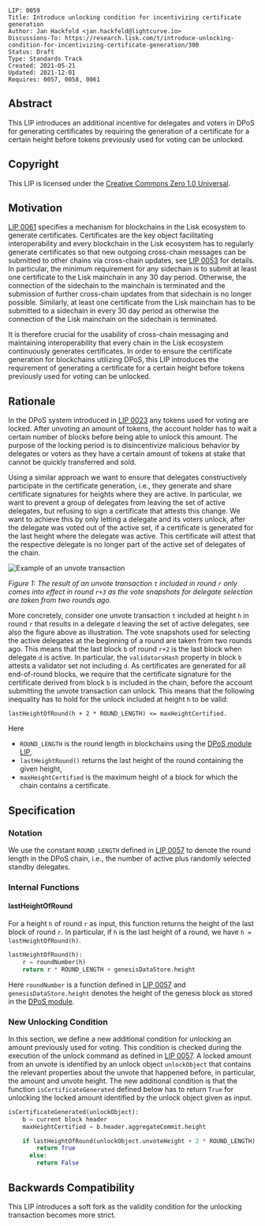 ```
LIP: 0059
Title: Introduce unlocking condition for incentivizing certificate generation
Author: Jan Hackfeld <jan.hackfeld@lightcurve.io>
Discussions-To: https://research.lisk.com/t/introduce-unlocking-condition-for-incentivizing-certificate-generation/300
Status: Draft
Type: Standards Track
Created: 2021-05-21
Updated: 2021-12-01
Requires: 0057, 0058, 0061
```

## Abstract

This LIP introduces an additional incentive for delegates and voters in DPoS for generating certificates by requiring the generation of a certificate for a certain height before tokens previously used for voting can be unlocked.

## Copyright

This LIP is licensed under the [Creative Commons Zero 1.0 Universal](https://creativecommons.org/publicdomain/zero/1.0/).

## Motivation

[LIP 0061][lip-0061] specifies a mechanism for blockchains in the Lisk ecosystem to generate certificates. Certificates are the key object facilitating interoperability and every blockchain in the Lisk ecosystem has to regularly generate certificates so that new outgoing cross-chain messages can be submitted to other chains via cross-chain updates, see [LIP 0053][lip-0053] for details. In particular, the minimum requirement for any sidechain is to submit at least one certificate to the Lisk mainchain in any 30 day period. Otherwise, the connection of the sidechain to the mainchain is terminated and the submission of further cross-chain updates from that sidechain is no longer possible. Similarly, at least one certificate from the Lisk mainchain has to be submitted to a sidechain in every 30 day period as otherwise the connection of the Lisk mainchain on the sidechain is terminated.

It is therefore crucial for the usability of cross-chain messaging and maintaining interoperability that every chain in the Lisk ecosystem continuously generates certificates. In order to ensure the certificate generation for blockchains utilizing DPoS, this LIP introduces the requirement of generating a certificate for a certain height before tokens previously used for voting can be unlocked.

## Rationale

In the DPoS system introduced in [LIP 0023](https://github.com/LiskHQ/lips/blob/main/proposals/lip-0023.md) any tokens used for voting are locked. After unvoting an amount of tokens, the account holder has to wait a certain number of blocks before being able to unlock this amount. The purpose of the locking period is to disincentivize malicious behavior by delegates or voters as they have a certain amount of tokens at stake that cannot be quickly transferred and sold.

Using a similar approach we want to ensure that delegates constructively participate in the certificate generation, i.e., they generate and share certificate signatures for heights where they are active. In particular, we want to prevent a group of delegates from leaving the set of active delegates, but refusing to sign a certificate that attests this change. We want to achieve this by only letting a delegate and its voters unlock, after the delegate was voted out of the active set, if a certificate is generated for the last height where the delegate was active. This certificate will attest that the respective delegate is no longer part of the active set of delegates of the chain.

![Example of an unvote transaction](lip-0059/unvote_example.png)

*Figure 1: The result of an unvote transaction `t` included in round `r` only comes into effect in round `r+3` as the vote snapshots for delegate selection are taken from two rounds ago.*

More concretely, consider one unvote transaction `t` included at height `h` in round `r` that results in a delegate `d` leaving the set of active delegates, see also the figure above as illustration. The vote snapshots used for selecting the active delegates at the beginning of a round are taken from two rounds ago. This means that the last block `b` of round `r+2` is the last block when delegate `d` is active. In particular, the `validatorsHash` property in block `b` attests a validator set not including `d`. As certificates are generated for all end-of-round blocks, we require that the certificate signature for the certificate derived from block `b` is included in the chain, before the account submitting the unvote transaction can unlock. This means that the following inequality has to hold for the unlock included at height `h` to be valid:

```
lastHeightOfRound(h + 2 * ROUND_LENGTH) <= maxHeightCertified.
```

Here
- `ROUND_LENGTH` is the round length in blockchains using the [DPoS module LIP][lip-0057],
- `lastHeightRound()` returns the last height of the round containing the given height,
- `maxHeightCertified` is the maximum height of a block for which the chain contains a certificate.

## Specification

### Notation

We use the constant `ROUND_LENGTH` defined in [LIP 0057][lip-0057] to denote the round length in the DPoS chain, i.e., the number of active plus randomly selected standby delegates.

### Internal Functions

#### lastHeightOfRound

 For a height `h` of round `r` as input, this function returns the height of the last block of round `r`. In particular, if `h` is the last height of a round, we have `h = lastHeightOfRound(h)`.

```python
lastHeightOfRound(h):
    r = roundNumber(h)
    return r * ROUND_LENGTH + genesisDataStore.height
```

Here `roundNumber` is a function defined in [LIP 0057][lip-0057#roundnumber] and `genesisDataStore.height` denotes the height of the genesis block as stored in the [DPoS module][lip-0057].

### New Unlocking Condition

In this section, we define a new additional condition for unlocking an amount previously used for voting. This condition is checked during the execution of the unlock command as defined in [LIP 0057][lip-0057]. A locked amount from an unvote is identified by an unlock object `unlockObject` that contains the relevant properties about the unvote that happened before, in particular, the amount and unvote height. The new additional condition is that the function `isCertificateGenerated` defined below has to return `True` for unlocking the locked amount identified by the unlock object given as input.

```python
isCertificateGenerated(unlockObject):
    b = current block header
    maxHeightCertified = b.header.aggregateCommit.height

    if lastHeightOfRound(unlockObject.unvoteHeight + 2 * ROUND_LENGTH) <= maxHeightCertified:
        return True
      else:
        return False
```


## Backwards Compatibility

This LIP introduces a soft fork as the validity condition for the unlocking transaction becomes more strict.

[lip-0053]: https://github.com/LiskHQ/lips/blob/main/proposals/lip-0053.md
[lip-0057]: https://github.com/LiskHQ/lips/blob/main/proposals/lip-0057.md
[lip-0057#roundnumber]: https://github.com/LiskHQ/lips/blob/main/proposals/lip-0057.md#roundnumber
[lip-0058]: https://github.com/LiskHQ/lips/blob/main/proposals/lip-0058.md
[lip-0061]: https://github.com/LiskHQ/lips/blob/main/proposals/lip-0061.md
